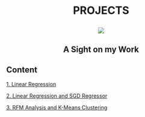 # <p align="center"> PROJECTS </p>

<p align="center"> <img src = https://www.dice.com/binaries/large/content/gallery/dice/insights/2022/08/shutterstock_1007491309.jpg> </p>

## <p align="center"> A Sight on my Work </p>

## Content

[1. Linear Regression](https://github.com/KonovalovaDS/PROJECTS/tree/master/1_LinearRegression)

[2. Linear Regression and SGD Regressor](https://github.com/KonovalovaDS/PROJECTS/tree/master/2_SGDRegressor%20)

[3. RFM Analysis and K-Means Clustering](https://github.com/KonovalovaDS/PROJECTS/tree/master/3_RFMAnalysis&KMeansClustering)
